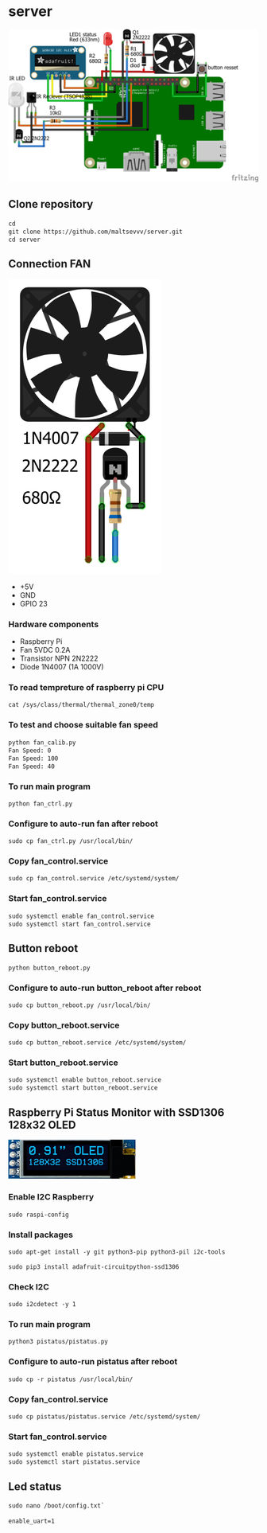# server

![prototype scheme](https://github.com/maltsevvv/server/blob/main/img/server.png)

## Clone repository
```
cd
git clone https://github.com/maltsevvv/server.git
cd server
```

## Connection FAN

![Raspberry Pi and fan controller Connection](img/fan_pwm.png)

  * +5V
  * GND
  * GPIO 23
  
### Hardware components
  * Raspberry Pi
  * Fan 5VDC 0.2A
  * Transistor NPN 2N2222
  * Diode 1N4007 (1A 1000V)


### To read tempreture of raspberry pi CPU
```
cat /sys/class/thermal/thermal_zone0/temp
```

### To test and choose suitable fan speed
```
python fan_calib.py
Fan Speed: 0
Fan Speed: 100
Fan Speed: 40
```

### To run main program
```
python fan_ctrl.py
```

### Configure to auto-run fan after reboot
```
sudo cp fan_ctrl.py /usr/local/bin/
```

### Copy fan_control.service
```
sudo cp fan_control.service /etc/systemd/system/
```

### Start fan_control.service
```
sudo systemctl enable fan_control.service
sudo systemctl start fan_control.service
```


## Button reboot
```
python button_reboot.py
```

### Configure to auto-run button_reboot after reboot
```
sudo cp button_reboot.py /usr/local/bin/
```

### Copy button_reboot.service
```
sudo cp button_reboot.service /etc/systemd/system/
```

### Start button_reboot.service
```
sudo systemctl enable button_reboot.service
sudo systemctl start button_reboot.service
```


## Raspberry Pi Status Monitor with SSD1306 128x32 OLED 

![Oled 128x32](img/oled128x32.png)

### Enable I2C Raspberry
```
sudo raspi-config
```

### Install packages
```
sudo apt-get install -y git python3-pip python3-pil i2c-tools
```

```
sudo pip3 install adafruit-circuitpython-ssd1306
```

### Check I2C 
```
sudo i2cdetect -y 1
```

### To run main program
```
python3 pistatus/pistatus.py
```

### Configure to auto-run pistatus after reboot
```
sudo cp -r pistatus /usr/local/bin/
```

### Copy fan_control.service
```
sudo cp pistatus/pistatus.service /etc/systemd/system/
```

### Start fan_control.service
```
sudo systemctl enable pistatus.service
sudo systemctl start pistatus.service
```

## Led status
```
sudo nano /boot/config.txt`
```

`enable_uart=1`
